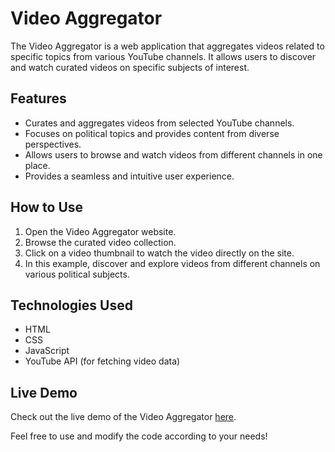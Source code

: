 # Video Aggregator

The Video Aggregator is a web application that aggregates videos related to specific topics from various YouTube channels. It allows users to discover and watch curated videos on specific subjects of interest.

## Features

- Curates and aggregates videos from selected YouTube channels.
- Focuses on political topics and provides content from diverse perspectives.
- Allows users to browse and watch videos from different channels in one place.
- Provides a seamless and intuitive user experience.

## How to Use

1. Open the Video Aggregator website.
2. Browse the curated video collection.
3. Click on a video thumbnail to watch the video directly on the site.
4. In this example, discover and explore videos from different channels on various political subjects.

## Technologies Used

- HTML
- CSS
- JavaScript
- YouTube API (for fetching video data)

## Live Demo

Check out the live demo of the Video Aggregator [here](https://www.eujonathateixeira.com.br).

Feel free to use and modify the code according to your needs!

